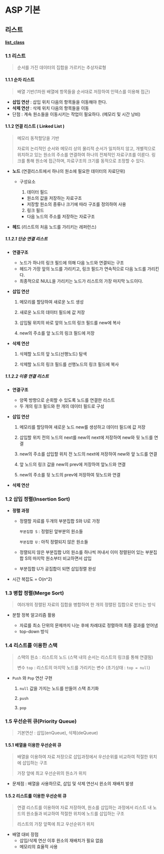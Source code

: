 # ASP 기본

## 리스트

#### [list_class](C:\Users\student\Desktop\Jimin\algorithms\project\190902)

### 1.1 리스트

> 순서를 가진 데이터의 집합을 가르키는 추상자료형

#### 1.1.1 순차 리스트

> 배열 기반(1차원 배열에 항목들을 순서대로 저장하여 인덱스를 이용해 접근)

* **삽입 연산** : 삽입 위치 다음의 항목들을 이동해야 한다.
* **삭제 연산** : 삭제 위치 다음의 항목들을 이동
* 단점 : 계속 원소들을 이동시키는 작업이 필요하다. (메모리 및 시간 낭비)

#### 1.1.2 연결 리스트 ( Linked List )

> 메모리 동적할당을 기반
>
> 자료의 논리적인 순서와 메모리 상의 물리적 순서가 일치하지 않고, 개별적으로 위치하고 있는 원소의 주소를 연결하여 하나의 전체적인 자료구조를 이룬다. 링크를 통해 원소에 접근하며, 자료구조의 크기를 동적으로 조정할 수 있다.

* **노드** (연결리스트에서 하나의 원소에 필요한 데이터의 자료단위)

  * 구성요소

    1) 데이터 필드

    * 원소의 값을 저장하는 자료구조
    * 저장할 원소의 종류나 크기에 따라 구조를 정의하여 사용

    2) 링크 필드

    * 다음 노드의 주소를 저장하는 자료구조

* **헤드** (리스트의 처음 노드를 가리키는 레퍼런스)

##### 1.1.2.1 단순 연결 리스트

* **연결구조**

  * 노드가 하나의 링크 필드에 의해 다음 노드와 연결되는 구조
  * 헤드가 가장 앞의 노드를 가리키고, 링크 필드가 연속적으로 다음 노드를 가리킨다.
  * 최종적으로 NULL을 가리키는 노드가 리스트의 가장 마지막 노드이다.

* **삽입 연산**

  1) 메모리를 할당하여 새로운 노드 생성

  2) 새로운 노드의 데이터 필드에 값 저장

  3) 삽입될 위치의 바로 앞의 노드의 링크 필드를 new에 복사

  4) new의 주소를 앞 노드의 링크 필드에 저장

* **삭제 연산**

  1) 삭제할 노드의 앞 노드(선행노드) 탐색

  2) 삭제할 노드의 링크 필드를 선행노드의 링크 필드에 복사

##### 1.1.2.2 이중 연결 리스트

* **연결구조**

  * 양쪽 방향으로 순회할 수 있도록 노드를 연결한 리스트
  * 두 개의 링크 필드와 한 개의 데이터 필드로 구성

* **삽입 연산**

  1) 메모리를 할당하여 새로운 노드 new를 생성하고 데이터 필드에 값 저장

  2) 삽입할 위치 전의 노드의 next를 new의 next에 저장하여 new와 뒷 노드를 연결

  3) new의 주소를 삽입할 위치 전 노드의 next에 저장하여 new와 앞 노드를 연결

  4) 앞 노드의 링크 값을 new의 prev에 저장하여 앞노드와 연결

  5) new의 주소를 뒷 노드의 prev에 저장하여 뒷노드와 연결

* **삭제 연산**

  

### 1.2 삽입 정렬(Insertion Sort)

* **정렬 과정**

  * 정렬할 자료를 두개의 부분집합 S와 U로 가정

    `부분집합 S` : 정렬된 앞부분의 원소들

    `부분집합 U` : 아직 정렬되지 않은 원소들

  * 정렬되지 않은 부분집합 U의 원소를 하나씩 꺼내서 이미 정렬된어 있는 부분집합 S의 마지막 원소부터 비교하면서 삽입

  * 부분집합 U가 공집합이 되면 삽입정렬 완성

* 시간 복잡도 = O(n^2)



### 1.3 병합 정렬(Merge Sort)

> 여러개의 정렬된 자료의 집합을 병합하여 한 개의 정렬된 집합으로 만드는 방식

* 분할 정복 알고리즘 활용

  * 자료를 최소 단위의 문제까지 나눈 후에 차례대로 정렬하여 최종 결과를 얻어냄
  * top-down 방식

  

### 1.4 리스트를 이용한 스택

> 스택의 원소 : 리스트의 노드 (스택 내의 순서는 리스트의 링크를 통해 연결됨)
>
> 변수 `top` : 리스트의 마지막 노드를 가리키는 변수 (초기상태 : `top = null`)

* `Push` 와 `Pop` 연산 구현

  1) `null` 값을 가지는 노드를 만들어 스택 초기화

  2) `push`

  3) `pop`

  

### 1.5 우선순위 큐(Priority Queue)

> 기본연산 : 삽입(enQueue), 삭제(deQueue)



#### 1.5.1 배열을 이용한 우선순위  큐

> 배열을 이용하여 자료 저장으로 삽입과정에서 우선순위를 비교하여 적절한 위치에 삽입하는 구조
>
> 가장 앞에 최고 우선순위의 원소가 위치

* 문제점 : 배열을 사용하므로, 삽입 및 삭제 연산시 윈소의 재배치 발생



#### 1.5.2 리스트를 이용한 우선순위 큐

> 연결 리스트를 이용하여 자료 저장하여, 원소를 삽입하는 과정에서 리스트 내 노드의 원소들과 비교하여 적절한 위치에 노드를 삽입하는 구조
>
> 리스트의 가장 앞쪽에 최고 우선순위가 위치

* 배열 대비 장점
  * 삽입/삭제 연산 이후 원소의 재배치가 필요 없음
  * 메모리의 효율적 사용

